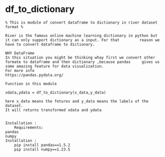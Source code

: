 # df_to_dictionary
    % This is module of convert dataframe to dictionary in river dataset format %

    River is the famous online machine learning dictionary in python but it can only support dictionary as a input. For that         reason we have to convert dataframe to dictionary.

    WHY DataFrame
    In this situation you might be thinking whay first we convert other formate to dataframe and then dictionary ,because pandas     gives us some amazing feature for data visualization.
    For more info
    https://pandas.pydata.org/

    Function in this module

    xdata,ydata = df_to_dictionary(x_data,y_data)

    here x_data means the fetures and y_data means the labels of the dataset.
    It will returns transformed xdata and ydata


    Installation :
        Requirements:
    pandas
    numpy
    Installation :
        pip install pandas==1.5.2
        pip install numpy==1.23.5
    
